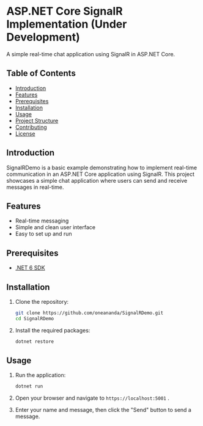 # ASP.NET Core SignalR Implementation (Under Development)

A simple real-time chat application using SignalR in ASP.NET Core.

## Table of Contents

- [Introduction](#introduction)
- [Features](#features)
- [Prerequisites](#prerequisites)
- [Installation](#installation)
- [Usage](#usage)
- [Project Structure](#project-structure)
- [Contributing](#contributing)
- [License](#license)

## Introduction

SignalRDemo is a basic example demonstrating how to implement real-time communication in an ASP.NET Core application using SignalR. This project showcases a simple chat application where users can send and receive messages in real-time.

## Features

- Real-time messaging
- Simple and clean user interface
- Easy to set up and run

## Prerequisites

- [.NET 6 SDK](https://dotnet.microsoft.com/download/dotnet/6.0)

## Installation

1. Clone the repository:

    ```bash
    git clone https://github.com/oneananda/SignalRDemo.git
    cd SignalRDemo
    ```

2. Install the required packages:

    ```bash
    dotnet restore
    ```

## Usage

1. Run the application:

    ```bash
    dotnet run
    ```

2. Open your browser and navigate to `https://localhost:5001` .

3. Enter your name and message, then click the "Send" button to send a message.


